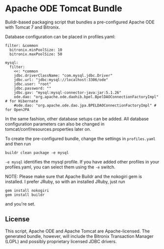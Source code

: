 Apache ODE Tomcat Bundle
========================

Buildr-based packaging script that bundles a pre-configured Apache ODE with Tomcat 7 and Bitronix.

Database configuration can be placed in profiles.yaml:

	filter: &common
	  bitronix.minPoolSize: 10
	  bitronix.maxPoolSize: 50

	mysql:
	  filter:
	    <<: *common
	    jdbc.driverClassName: "com.mysql.jdbc.Driver"
	    jdbc.url: "jdbc:mysql://localhost:3306/ode"
	    jdbc.user: "root"
	    jdbc.password: ""
	    jdbc.gav: "mysql:mysql-connector-java:jar:5.1.26"
	    ode.dao: "org.apache.ode.daohib.bpel.BpelDAOConnectionFactoryImpl" # for Hibernate
	    #ode.dao: "org.apache.ode.dao.jpa.BPELDAOConnectionFactoryImpl" # for OpenJPA

In the same fashion, other database setups can be added. All database configuration parameters can also
be changed in tomcat/conf/resources.properties later on.

To create the pre-configured bundle, change the settings in `profiles.yaml` and then run

    buildr clean package -e mysql

`-e mysql` identifies the mysql profile. If you have added other profiles in your profiles.yaml, you can select them using the `-e` switch.

NOTE: Please make sure that Apache Buildr and the nokogiri gem is installed. I prefer JRuby, so with an installed JRuby, just run

    gem install nokogiri
    gem install buildr

and you're set.

## License
This script, Apache ODE and Apache Tomcat are Apache-licensed. The generated bundle, however, will include the Bitronix Transaction Manager (LGPL) and possibly proprietary licensed JDBC drivers.
